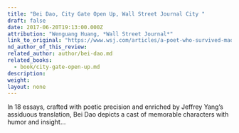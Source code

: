 ```yaml
---
title: "Bei Dao, City Gate Open Up, Wall Street Journal City "
draft: false
date: 2017-06-20T19:13:00.000Z
attribution: "Wenguang Huang, *Wall Street Journal*"
link_to_original: "https://www.wsj.com/articles/a-poet-who-survived-mao-1494369559"
nd_author_of_this_review:
related_author: author/bei-dao.md
related_books:
  - book/city-gate-open-up.md
description:
weight:
layout: none
---
```

In 18 essays, crafted with poetic precision and enriched by Jeffrey Yang’s assiduous translation, Bei Dao depicts a cast of memorable characters with humor and insight...

